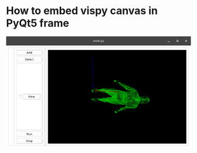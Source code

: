 How to embed vispy canvas in PyQt5 frame
========================================

![](screenshot.png) 